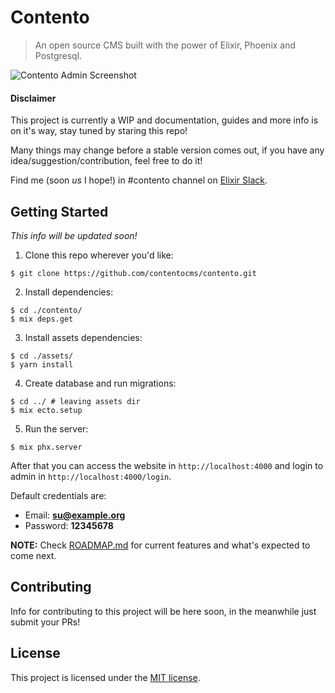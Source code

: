 # Contento

> An open source CMS built with the power of Elixir, Phoenix and Postgresql.

![Contento Admin Screenshot](https://raw.githubusercontent.com/contentocms/contento/master/screenshot.png)

#### Disclaimer

This project is currently a WIP and documentation, guides and more info is on it's way, stay tuned by staring this repo!

Many things may change before a stable version comes out, if you have any idea/suggestion/contribution, feel free to do it!

Find me (soon *us* I hope!) in #contento channel on [Elixir Slack](https://elixir-slackin.herokuapp.com/).

## Getting Started

*This info will be updated soon!*

1. Clone this repo wherever you'd like:

```
$ git clone https://github.com/contentocms/contento.git
```

2. Install dependencies:

```
$ cd ./contento/
$ mix deps.get
```

3. Install assets dependencies:

```
$ cd ./assets/
$ yarn install
```

4. Create database and run migrations:

```
$ cd ../ # leaving assets dir
$ mix ecto.setup
```

5. Run the server:

```
$ mix phx.server
```

After that you can access the website in `http://localhost:4000` and login to admin in `http://localhost:4000/login`.

Default credentials are:

- Email: **su@example.org**
- Password: **12345678**

**NOTE:** Check [ROADMAP.md](https://github.com/contentocms/contento/blob/master/ROADMAP.md) for current features and what's expected to come next.

## Contributing

Info for contributing to this project will be here soon, in the meanwhile just submit your PRs!

## License

This project is licensed under the [MIT license](https://github.com/contentocms/contento/blob/master/LICENSE.md).
